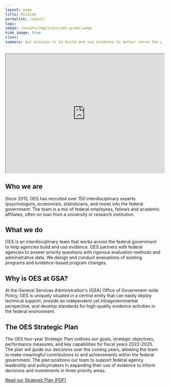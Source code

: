 ```yaml
---
layout: page
title: Mission
permalink: /about/
tags: 
image: /assets/img/icons/oes-green.webp
hide_image: true
class:
summary: Our mission is to build and use evidence to better serve the public.
---
```

<div class="videoWrapper">
<iframe src="https://www.youtube.com/embed/T_Vk4gwCs58" width="512" height="384" title="U.S. General Services Administration Office of Evaluation Sciences Promotional Video"></iframe>
</div>

## Who we are
 
Since 2015, OES has recruited over 150 interdisciplinary experts (psychologists, economists, statisticians, and more) into the federal government. The team is a mix of federal employees, fellows and academic affiliates, often on loan from a university or research institution.

## What we do

OES is an interdisciplinary team that works across the federal government to help agencies build and use evidence. OES partners with federal agencies to answer priority questions with rigorous evaluation methods and administrative data. We design and conduct evaluations of existing programs and evidence-based program changes.

## Why is OES at GSA?

At the General Services Administration's (GSA) Office of Government-wide Policy, OES is uniquely situated in a central entity that can easily deploy technical support, provide an independent yet intragovernmental perspective, and develop standards for high-quality evidence activities in the federal environment.

## The OES Strategic Plan

The OES four-year Strategic Plan outlines our goals, strategic objectives, performance measures, and key capabilities for fiscal years 2022–2025. The plan will guide our decisions over the coming years, allowing the team to make meaningful contributions to and achievements within the federal government. The plan positions our team to support federal agency leadership and policymakers in expanding their use of evidence to inform decisions and investments in three priority areas.

<a class="usa-button" href="{{site.baseurl}}/assets/files/OES-Strategic-Plan-FY22-25.pdf" target="_blank">Read our Strategic Plan (PDF)</a>
